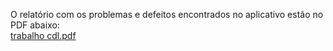 O relatório com os problemas e defeitos encontrados no aplicativo estão no PDF abaixo:
<br>
[trabalho cdl.pdf](https://github.com/GustavoBraun/InovaTech-Solutions/files/13560104/trabalho.cdl.pdf)
